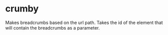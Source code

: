 crumby
======

Makes breadcrumbs based on the url path. Takes the id of the element that will contain the breadcrumbs as a parameter.
